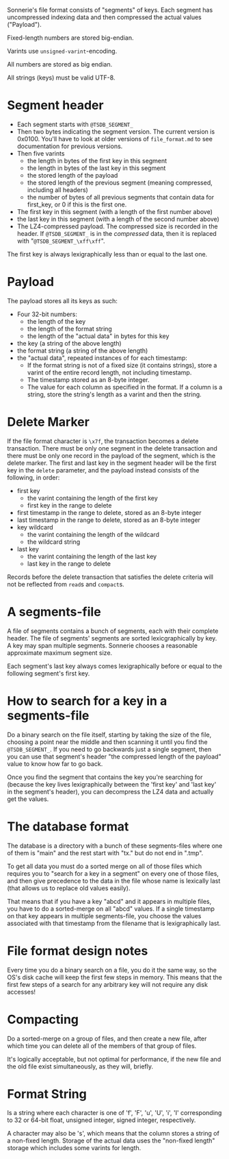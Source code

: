 Sonnerie's file format consists of "segments" of keys. Each segment has
uncompressed indexing data and then compressed the actual values ("Payload").

Fixed-length numbers are stored big-endian.

Varints use `unsigned-varint`-encoding.

All numbers are stored as big endian.

All strings (keys) must be valid UTF-8.

# Segment header

* Each segment starts with `@TSDB_SEGMENT_`
* Then two bytes indicating the segment version. The current version is 0x0100. You'll
have to look at older versions of `file_format.md` to see documentation for previous versions.
* Then five varints
  * the length in bytes of the first key in this segment
  * the length in bytes of the last key in this segment
  * the stored length of the payload
  * the stored length of the previous segment (meaning compressed, including all headers)
  * the number of bytes of all previous segments that contain data for first_key, or 0
  if this is the first one.
* The first key in this segment (with a length of the first number above)
* the last key in this segment (with a length of the second number above)
* The LZ4-compressed payload. The compressed size is recorded in the header.
If `@TSDB_SEGMENT_` is in the _compressed_ data, then it is replaced with "`@TSDB_SEGMENT_\xff\xff`".

The first key is always lexigraphically less than or equal to the last one.

# Payload
The payload stores all its keys as such:

* Four 32-bit numbers:
  * the length of the key
  * the length of the format string
  * the length of the "actual data" in bytes for this key
* the key (a string of the above length)
* the format string (a string of the above length)
* the "actual data", repeated instances of for each timestamp:
  * If the format string is not of a fixed size (it contains strings),
  store a varint of the entire record length, not including timestamp.
  * The timestamp stored as an 8-byte integer.
  * The value for each column as specified in the format. If a column is
  a string, store the string's length as a varint and then the string.

# Delete Marker
If the file format character is `\x7f`, the transaction becomes a delete
transaction. There must be only one segment in the delete transaction and there
must be only one record in the payload of the segment, which is the delete
marker. The first and last key in the segment header will be the first key in
the `delete` parameter, and the payload instead consists of the following, in
order:
* first key
  * the varint containing the length of the first key
  * first key in the range to delete
* first timestamp in the range to delete, stored as an 8-byte integer
* last timestamp in the range to delete, stored as an 8-byte integer
* key wildcard
  * the varint containing the length of the wildcard
  * the wildcard string
* last key
  * the varint containing the length of the last key
  * last key in the range to delete

Records before the delete transaction that satisfies the delete criteria will
not be reflected from `read`s and `compact`s.


# A segments-file
A file of segments contains a bunch of segments, each with their
complete header. The file of segments' segments are sorted lexicgraphically
by key. A key may span multiple segments. Sonnerie chooses a reasonable approximate
maximum segment size.

Each segment's last key always comes lexigraphically before or equal to
the following segment's first key.

# How to search for a key in a segments-file

Do a binary search on the file itself, starting by taking the size of the file,
choosing a point near the middle and then scanning it until you find
the `@TSDB_SEGMENT_`. If you need to go backwards just a single
segment, then you can use that segment's header "the compressed length of the payload"
value to know how far to go back.

Once you find the segment that contains the key you're searching for
(because the key lives lexigraphically between the 'first key' and 'last key'
in the segment's header), you can decompress the LZ4 data and actually
get the values.

# The database format
The database is a directory with a bunch of these segments-files where
one of them is "main" and the rest start with "tx." but do not end in ".tmp".

To get all data you must do a sorted merge on all of those files which
requires you to "search for a key in a segment" on every one of those files,
and then give precedence to the data in the file whose name
is lexically last (that allows us to replace old values easily).

That means that if you have a key "abcd" and it appears in multiple files,
you have to do a sorted-merge on all "abcd" values. If a single timestamp
on that key appears in multiple segments-file, you choose the values
associated with that timestamp from the filename that is lexigraphically last.

# File format design notes
Every time you do a binary search on a file, you do it the same way,
so the OS's disk cache will keep the first few steps in memory. This means
that the first few steps of a search for any arbitrary key will not require
any disk accesses!

# Compacting
Do a sorted-merge on a group of files, and then create a new file, after which
time you can delete all of the members of that group of files.

It's logically acceptable, but not optimal for performance, if the new file
and the old file exist simultaneously, as they will, briefly.

# Format String
Is a string where each character is one of 'f', 'F', 'u', 'U', 'i', 'I'
corresponding to 32 or 64-bit float, unsigned integer, signed integer, respectively.

A character may also be 's', which means that the column stores a string
of a non-fixed length. Storage of the actual data uses the "non-fixed length" storage
which includes some varints for length.
